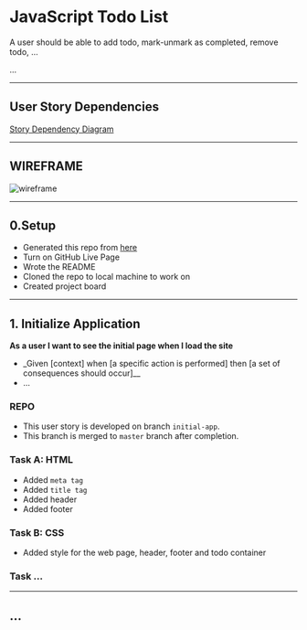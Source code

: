 # JavaScript Todo List

A user should be able to add todo, mark-unmark as completed, remove todo, ...

...

---

## User Story Dependencies

[Story Dependency Diagram](https://excalidraw.com/)

---

## WIREFRAME

![wireframe]()

---

## 0.Setup

- Generated this repo from [here](https://github.com/HackYourFutureBelgium/encapsulation-week-1-starter)
- Turn on GitHub Live Page
- Wrote the README
- Cloned the repo to local machine to work on
- Created project board

---

## 1. Initialize Application

**As a user I want to see the initial page when I load the site**

- \_Given [context] when [a specific action is performed] then [a set of consequences should occur]\_\_
- ...

### REPO

- This user story is developed on branch `initial-app`.
- This branch is merged to `master` branch after completion.

### Task A: HTML

- Added `meta tag`
- Added `title tag`
- Added header
- Added footer

### Task B: CSS

- Added style for the web page, header, footer and todo container

### Task ...

---

## ...
